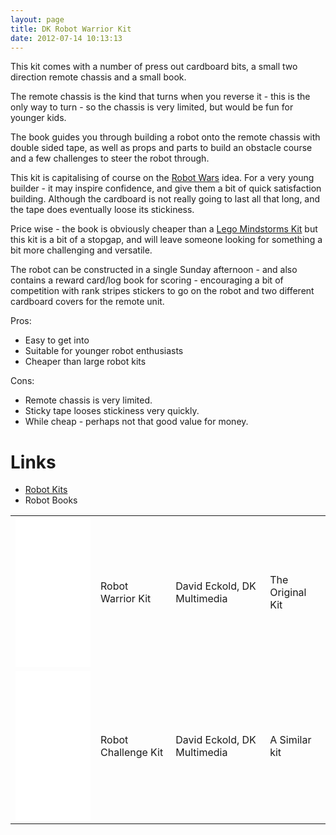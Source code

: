 ```yaml
---
layout: page
title: DK Robot Warrior Kit
date: 2012-07-14 10:13:13
---
```

This kit comes with a number of press out cardboard bits, a small two direction remote chassis and a small book.

The remote chassis is the kind that turns when you reverse it - this is the only way to turn - so the chassis is very limited, but would be fun for younger kids.

The book guides you through building a robot onto the remote chassis with double sided tape, as well as props and parts to build an obstacle course and a few challenges to steer the robot through.

This kit is capitalising of course on the <a class="wiki" href="/wiki/robot_wars.html" title="The british robot smashing TV series.">Robot Wars</a> idea. For a very young builder - it may inspire confidence, and give them a bit of quick satisfaction building. Although the cardboard is not really going to last all that long, and the tape does eventually loose its stickiness.

Price wise - the book is obviously cheaper than a <a class="wiki" href="/wiki/lego_rcx.html" title="The Lego RCX">Lego Mindstorms Kit</a> but this kit is a bit of a stopgap, and will leave someone looking for something a bit more challenging and versatile.

The robot can be constructed in a single Sunday afternoon - and also contains a reward card/log book for scoring - encouraging a bit of competition with rank stripes stickers to go on the robot and two different cardboard covers for the remote unit.

Pros:

* Easy to get into
* Suitable for younger robot enthusiasts
* Cheaper than large robot kits

Cons:

* Remote chassis is very limited.
* Sticky tape looses stickiness very quickly.
* While cheap - perhaps not that good value for money.

# Links

* <a class="wiki" href="/wiki/robot_kits.html" title="Robot Kits">Robot Kits</a>
* Robot Books

<table class="normal" id="fancytable_1">
<tr><td><iframe style="width:120px;height:240px;" marginwidth="0" marginheight="0" scrolling="no" frameborder="0" src="//ws-eu.amazon-adsystem.com/widgets/q?ServiceVersion=20070822&OneJS=1&Operation=GetAdHtml&MarketPlace=GB&source=ss&ref=as_ss_li_til&ad_type=product_link&tracking_id=orionrobots-21&marketplace=amazon&region=GB&placement=0751347949&asins=0751347949&linkId=cdf147df4d85635c1372657ce5962269&show_border=true&link_opens_in_new_window=true"></iframe></td>
    <td>Robot Warrior Kit</td>
    <td>David Eckold, DK Multimedia</td>
    <td>The Original Kit</td>
</tr>
<tr><td><iframe style="width:120px;height:240px;" marginwidth="0" marginheight="0" scrolling="no" frameborder="0" src="//ws-eu.amazon-adsystem.com/widgets/q?ServiceVersion=20070822&OneJS=1&Operation=GetAdHtml&MarketPlace=GB&source=ss&ref=as_ss_li_til&ad_type=product_link&tracking_id=orionrobots-21&marketplace=amazon&region=GB&placement=0789488884&asins=0789488884&linkId=6c378811236247bef1a71770e3eb3209&show_border=true&link_opens_in_new_window=true"></iframe></td>
    <td>Robot Challenge Kit</td>
    <td>David Eckold, DK Multimedia</td>
    <td> A Similar kit</td> </tr>
</table>

